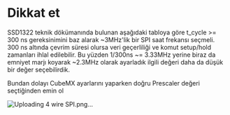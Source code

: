 # Dikkat et

SSD1322 teknik dökümanında bulunan aşağıdaki tabloya göre t_cycle >= 300 ns gereksinimini baz alarak ~3MHz'lik bir SPI saat frekansı seçmeli. 300 ns altında çevrim süresi olursa veri geçerliliği ve komut setup/hold zamanları ihlal edilebilir. Bu yüzden 1/300ns ~= 3.33MHz yerine biraz da emniyet marjı koyarak ~2.3MHz olarak ayarladık ilgili değeri daha da düşük bir değer seçebilirdik.

Bundan dolayı CubeMX ayarlarını yaparken doğru Prescaler değeri seçtiğinden emin ol

![Uploading 4 wire SPI.png…]()
